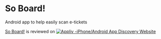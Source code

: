 # So Board!
Android app to help easily scan e-tickets 

<a href="https://app-liv.com/android/en/3539877" target="_blank">So Board!</a> is reviewed on <a href="http://app-liv.com" target="_blank"><img src="http://img.app-liv.com/link/appliv_xs_w.png" alt="Appliv -iPhone/Android App Discovery Website" /></a>  


